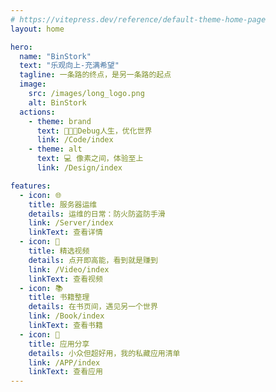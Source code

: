 ```yaml
---
# https://vitepress.dev/reference/default-theme-home-page
layout: home

hero:
  name: "BinStork"
  text: "乐观向上-充满希望"
  tagline: 一条路的终点，是另一条路的起点
  image:
    src: /images/long_logo.png
    alt: BinStork
  actions:
    - theme: brand
      text: 🧑🏼‍💻Debug人生，优化世界
      link: /Code/index
    - theme: alt
      text: 💻 像素之间，体验至上
      link: /Design/index

features:
  - icon: 🌐
    title: 服务器运维
    details: 运维的日常：防火防盗防手滑
    link: /Server/index
    linkText: 查看详情
  - icon: 🎥
    title: 精选视频
    details: 点开即高能，看到就是赚到
    link: /Video/index
    linkText: 查看视频
  - icon: 📚
    title: 书籍整理
    details: 在书页间，遇见另一个世界
    link: /Book/index
    linkText: 查看书籍
  - icon: 📂
    title: 应用分享
    details: 小众但超好用，我的私藏应用清单
    link: /APP/index
    linkText: 查看应用
---
```


